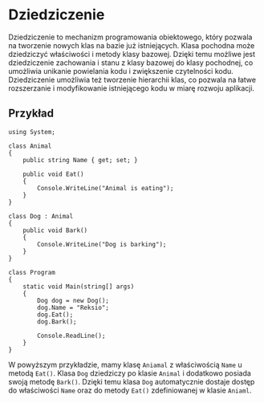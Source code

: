 # Dziedziczenie

Dziedziczenie to mechanizm programowania obiektowego, który pozwala na tworzenie nowych klas na bazie już istniejących. Klasa pochodna może dziedziczyć właściwości i metody klasy bazowej. Dzięki temu możliwe jest dziedziczenie zachowania i stanu z klasy bazowej do klasy pochodnej, co umożliwia unikanie powielania kodu i zwiększenie czytelności kodu. Dziedziczenie umożliwia też tworzenie hierarchii klas, co pozwala na łatwe rozszerzanie i modyfikowanie istniejącego kodu w miarę rozwoju aplikacji.

## Przykład

```
using System;

class Animal
{
    public string Name { get; set; }

    public void Eat()
    {
        Console.WriteLine("Animal is eating");
    }
}

class Dog : Animal
{
    public void Bark()
    {
        Console.WriteLine("Dog is barking");
    }
}

class Program
{
    static void Main(string[] args)
    {
        Dog dog = new Dog();
        dog.Name = "Reksio";
        dog.Eat();
        dog.Bark();

        Console.ReadLine();
    }
}
```
W powyższym przykładzie, mamy klasę `Aniamal` z właściwością `Name` u metodą `Eat()`. Klasa `Dog` dziedziczy po klasie `Animal` i dodatkowo posiada swoją metodę `Bark()`. Dzięki temu klasa `Dog` automatycznie dostaje dostęp do właściwości `Name` oraz do metody `Eat()` zdefiniowanej w klasie `Aniaml`.